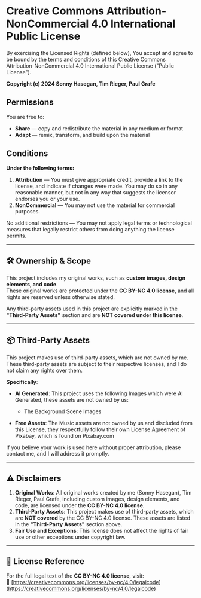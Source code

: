 # Creative Commons Attribution-NonCommercial 4.0 International Public License

By exercising the Licensed Rights (defined below), You accept and agree to be bound by the terms and conditions of this Creative Commons Attribution-NonCommercial 4.0 International Public License ("Public License").  

**Copyright (c) 2024 Sonny Hasegan, Tim Rieger, Paul Grafe**  

## Permissions
You are free to:  
- **Share** — copy and redistribute the material in any medium or format  
- **Adapt** — remix, transform, and build upon the material  

## Conditions
**Under the following terms:**  
1. **Attribution** — You must give appropriate credit, provide a link to the license, and indicate if changes were made. You may do so in any reasonable manner, but not in any way that suggests the licensor endorses you or your use.  
2. **NonCommercial** — You may not use the material for commercial purposes.  

No additional restrictions — You may not apply legal terms or technological measures that legally restrict others from doing anything the license permits.  

---

## 🛠️ Ownership & Scope
This project includes my original works, such as **custom images, design elements, and code**.  
These original works are protected under the **CC BY-NC 4.0 license**, and all rights are reserved unless otherwise stated.  

Any third-party assets used in this project are explicitly marked in the **"Third-Party Assets"** section and are **NOT covered under this license**.  

---

## 📦 Third-Party Assets
This project makes use of third-party assets, which are not owned by me. These third-party assets are subject to their respective licenses, and I do not claim any rights over them.  

**Specifically**:  
- **AI Generated**: This project uses the following Images which were AI Generated, these assets are not owned by us:  
  - The Background Scene Images

- **Free Assets**: The Music assets are not owned by us and discluded from this License,
they respectfully follow their own License Agreement of Pixabay, which is found on Pixabay.com

If you believe your work is used here without proper attribution, please contact me, and I will address it promptly.  

---

## ⚠️ Disclaimers  
1. **Original Works**: All original works created by me (Sonny Hasegan), Tim Rieger, Paul Grafe, including custom images, design elements, and code, are licensed under the **CC BY-NC 4.0 license**.  
2. **Third-Party Assets**: This project makes use of third-party assets, which are **NOT covered** by the CC BY-NC 4.0 license. These assets are listed in the **"Third-Party Assets"** section above.  
3. **Fair Use and Exceptions**: This license does not affect the rights of fair use or other exceptions under copyright law.  

---

## 📜 License Reference  
For the full legal text of the **CC BY-NC 4.0 license**, visit:  
🔗 [https://creativecommons.org/licenses/by-nc/4.0/legalcode](https://creativecommons.org/licenses/by-nc/4.0/legalcode)  
